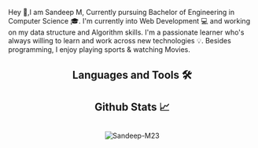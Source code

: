 Hey 👋,I am Sandeep M, Currently pursuing Bachelor of Engineering in Computer Science 🎓. I'm currently into Web Development 💻 and working on my data structure and Algorithm skills. I'm a passionate learner who's always willing to learn and work across new technologies 💡. Besides programming, I enjoy playing sports & watching Movies.

### <h2 align="center">Languages and Tools 🛠️<h2/>

### <h2 align="center">Github Stats 📈<h2/>
  
<p align="center">
<img src="https://github-readme-stats.vercel.app/api?username=Sandeep-M23&show_icons=true&theme=midnight-purple&count_private=true" alt="Sandeep-M23" />
</p>
